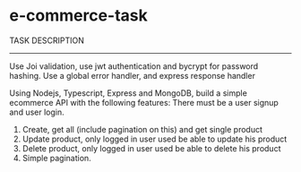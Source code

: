 # e-commerce-task

TASK DESCRIPTION
************************************************************************

Use Joi validation, use jwt authentication and bycrypt for password hashing.
Use a global error handler, and express response handler


Using Nodejs, Typescript, Express and MongoDB, build a simple ecommerce API with the following features:
There must be a user signup and user login.
1. Create, get all (include pagination on this) and get single product
2. Update product, only logged in user used be able to update his product
3. Delete product, only logged in user used be able to delete his product
4. Simple pagination.
